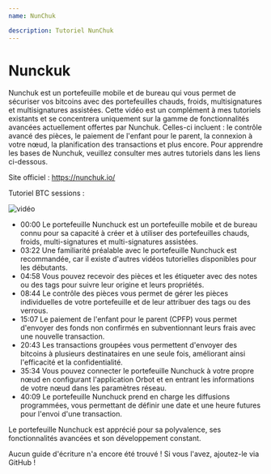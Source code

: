 ```yaml
---
name: NunChuk

description: Tutoriel NunChuk
---
```


# Nunckuk

Nunchuk est un portefeuille mobile et de bureau qui vous permet de sécuriser vos bitcoins avec des portefeuilles chauds, froids, multisignatures et multisignatures assistées. Cette vidéo est un complément à mes tutoriels existants et se concentrera uniquement sur la gamme de fonctionnalités avancées actuellement offertes par Nunchuk. Celles-ci incluent : le contrôle avancé des pièces, le paiement de l'enfant pour le parent, la connexion à votre nœud, la planification des transactions et plus encore. Pour apprendre les bases de Nunchuk, veuillez consulter mes autres tutoriels dans les liens ci-dessous.

Site officiel : https://nunchuk.io/

Tutoriel BTC sessions :

![vidéo](https://youtu.be/ugzdX0Q0Cgs?si=X-ZsK9Y_0-IHBCj4)

- 00:00 Le portefeuille Nunchuck est un portefeuille mobile et de bureau connu pour sa capacité à créer et à utiliser des portefeuilles chauds, froids, multi-signatures et multi-signatures assistées.
- 03:22 Une familiarité préalable avec le portefeuille Nunchuck est recommandée, car il existe d'autres vidéos tutorielles disponibles pour les débutants.
- 04:58 Vous pouvez recevoir des pièces et les étiqueter avec des notes ou des tags pour suivre leur origine et leurs propriétés.
- 08:44 Le contrôle des pièces vous permet de gérer les pièces individuelles de votre portefeuille et de leur attribuer des tags ou des verrous.
- 15:07 Le paiement de l'enfant pour le parent (CPFP) vous permet d'envoyer des fonds non confirmés en subventionnant leurs frais avec une nouvelle transaction.
- 20:43 Les transactions groupées vous permettent d'envoyer des bitcoins à plusieurs destinataires en une seule fois, améliorant ainsi l'efficacité et la confidentialité.
- 35:34 Vous pouvez connecter le portefeuille Nunchuck à votre propre nœud en configurant l'application Orbot et en entrant les informations de votre nœud dans les paramètres réseau.
- 40:09 Le portefeuille Nunchuck prend en charge les diffusions programmées, vous permettant de définir une date et une heure futures pour l'envoi d'une transaction.

Le portefeuille Nunchuck est apprécié pour sa polyvalence, ses fonctionnalités avancées et son développement constant.

Aucun guide d'écriture n'a encore été trouvé ! Si vous l'avez, ajoutez-le via GitHub !
